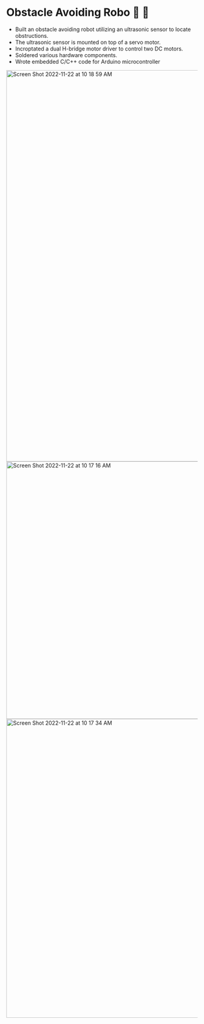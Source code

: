 # Obstacle Avoiding Robo 🤖 🚗 

- Built an obstacle avoiding robot utilizing an ultrasonic sensor to locate obstructions.
- The ultrasonic sensor is mounted on top of a servo motor.
- Incroptated a dual H-bridge motor driver to control two DC motors.
- Soldered various hardware components.
- Wrote embedded C/C++ code for Arduino microcontroller

<img width="1029" alt="Screen Shot 2022-11-22 at 10 18 59 AM" src="https://user-images.githubusercontent.com/89555654/203351781-8e05f7e6-fd89-45c8-94fe-f6127ad5e3e1.png">
<img width="677" alt="Screen Shot 2022-11-22 at 10 17 16 AM" src="https://user-images.githubusercontent.com/89555654/203351800-f4a640ff-af32-4d91-b4cf-d0db9259ecca.png">
<img width="786" alt="Screen Shot 2022-11-22 at 10 17 34 AM" src="https://user-images.githubusercontent.com/89555654/203351809-7250bd94-ef65-4462-a9c8-6e5a7c638892.png">
